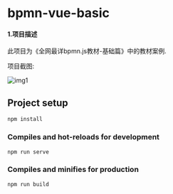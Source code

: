 # bpmn-vue-basic

#### 1.项目描述

此项目为《全网最详bpmn.js教材-基础篇》中的教材案例.

项目截图:

![img1](https://hexo-blog-1256114407.cos.ap-shenzhen-fsi.myqcloud.com/bpmn4.png)

## Project setup

```
npm install
```

### Compiles and hot-reloads for development
```
npm run serve
```

### Compiles and minifies for production
```
npm run build
```


